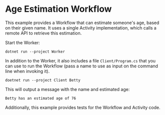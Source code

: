 # Age Estimation Workflow
This example provides a Workflow that can estimate someone's age, 
based on their given name. It uses a single Activity implementation, 
which calls a remote API to retrieve this estimation.

Start the Worker:

```
dotnet run --project Worker
```

In addition to the Worker, it also includes a file `Client/Program.cs` 
that you can use to run the Workflow (pass a name to use as input 
on the command line when invoking it). 

```
doetnet run --project Client Betty
```

This will output a message with the name and estimated age:

```
Betty has an estimated age of 76
```

Additionally, this example provides tests for the Workflow 
and Activity code.